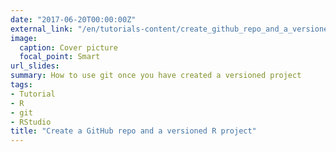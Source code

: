 ```yaml
---
date: "2017-06-20T00:00:00Z"
external_link: "/en/tutorials-content/create_github_repo_and_a_versioned_R_project/Create_github_repo_and_a_versioned_R_project.pdf"
image:
  caption: Cover picture
  focal_point: Smart
url_slides: 
summary: How to use git once you have created a versioned project
tags:
- Tutorial
- R
- git
- RStudio
title: "Create a GitHub repo and a versioned R project"
---
```



